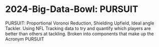 # 2024-Big-Data-Bowl: PURSUIT
PURSUIT: Proportional Voronoi Reduction, Shielding Upfield, Ideal angle Tackler. Using NFL Tracking data to try and quantify which players are better than others at tackling. Broken into components that make up the Acronym PURSUIT
